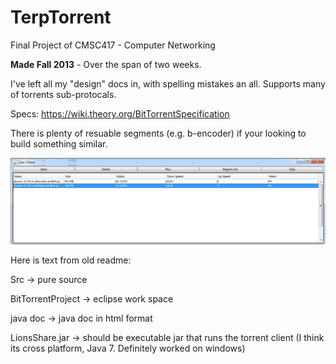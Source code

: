 TerpTorrent
===========

Final Project of CMSC417 - Computer Networking

**Made Fall 2013** - Over the span of two weeks.

I've left all my "design" docs in, with spelling mistakes an all. 
Supports many of torrents sub-protocals.

Specs: https://wiki.theory.org/BitTorrentSpecification

There is plenty of resuable segments (e.g. b-encoder) if your looking to build something similar.

![alt tag](http://raw.githubusercontent.com/TheWiseLion/TerpTorrent/master/Demo.PNG)


Here is text from old readme:

Src -> pure source

BitTorrentProject -> eclipse work space

java doc -> java doc in html format


LionsShare.jar -> should be executable jar that runs the torrent client 
(I think its cross platform, Java 7. Definitely worked on windows)

